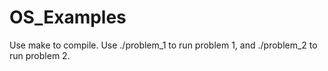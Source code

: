 # OS_Examples
Use make to compile. Use ./problem_1 to run problem 1, and ./problem_2 to run problem 2.
